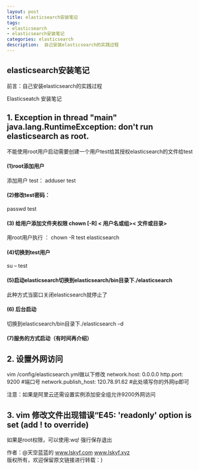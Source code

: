 ```yaml
---
layout: post
title: elasticsearch安装笔记
tags:
- elasticsearch
- elasticsearch安装笔记
categories: elasticsearch
description:  自己安装elasticsearch的实践过程
---
```

## elasticsearch安装笔记 ##
前言：自己安装elasticsearch的实践过程
<!-- more -->

Elasticseatch 安装笔记 
## 1.	Exception in thread "main" java.lang.RuntimeException: don't run elasticsearch as root. ##
不能使用root用户启动需要创建一个用户test给其授权elasticsearch的文件给test
#### (1)root添加用户 ####
添加用户 test： 
adduser test 
#### (2)修改test密码：  ####
passwd test
#### (3) 给用户添加文件夹权限 chown [-R] < 用户名或组>< 文件或目录> ####
用root用户执行 ： chown -R test elasticsearch
#### (4)切换到test用户 ####
su – test
#### (5)启动elasticsearch切换到elasticsearch/bin目录下./elasticsearch ####
此种方式当窗口关闭elasticsearch就停止了
#### (6) 后台启动 ####
切换到elasticsearch/bin目录下./elasticsearch –d
#### (7)服务的方式启动（有时间再介绍）	 ####
## 2.	设置外网访问 ##
vim /config/elasticsearch.yml做以下修改
network.host: 0.0.0.0
http.port: 9200   #端口号
network.publish_host: 120.78.91.62   #此处填写你的外网ip即可

注意：如果是阿里云还需设置实例添加安全组允许9200外网访问
## 3.	vim 修改文件出现错误“E45: 'readonly' option is set (add ! to override) ##
如果是root权限，可以使用:wq! 强行保存退出

作者：@天空蓝蓝的  www.lskyf.com   www.lskyf.xyz  
版权所有，欢迎保留原文链接进行转载：)
